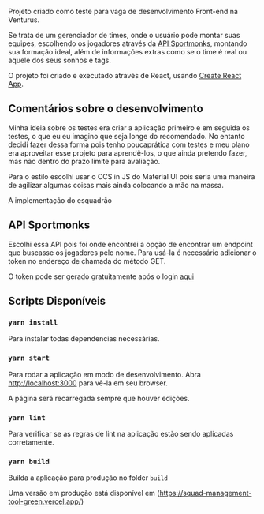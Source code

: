 Projeto criado como teste para vaga de desenvolvimento Front-end na Venturus.

Se trata de um gerenciador de times, onde o usuário pode montar suas equipes, escolhendo os jogadores através da [API Sportmonks](https://docs.sportmonks.com/football/), montando sua formação ideal, além de informações extras como se o time é real ou aquele dos seus sonhos e tags.

O projeto foi criado e executado através de React, usando [Create React App](https://github.com/facebook/create-react-app).

## Comentários sobre o desenvolvimento

Minha ideia sobre os testes era criar a aplicação primeiro e em seguida os testes, o que eu eu imagino que seja longe do recomendado. No entanto decidi fazer dessa forma pois tenho poucaprática com testes e meu plano era aproveitar esse projeto para aprendê-los, o que ainda pretendo fazer, mas não dentro do prazo limite para avaliação.

Para o estilo escolhi usar o CCS in JS do Material UI pois seria uma maneira de agilizar algumas coisas mais ainda colocando a mão na massa.

A implementação do esquadrão

## API Sportmonks

Escolhi essa API pois foi onde encontrei a opção de encontrar um endpoint que buscasse os jogadores pelo nome. Para usá-la é necessário adicionar o token no endereço de chamada do método GET.

O token pode ser gerado gratuitamente após o login [aqui](https://www.sportmonks.com/)

## Scripts Disponíveis

### `yarn install`

Para instalar todas dependencias necessárias.

### `yarn start`

Para rodar a aplicação em modo de desenvolvimento.
Abra [http://localhost:3000](http://localhost:3000) para vê-la em seu browser.

A página será recarregada sempre que houver edições.

### `yarn lint`

Para verificar se as regras de lint na aplicação estão sendo aplicadas corretamente.

### `yarn build`

Builda a aplicação para produção no folder `build`

Uma versão em produção está disponível em (https://squad-management-tool-green.vercel.app/)
